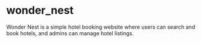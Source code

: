 # wonder_nest
Wonder Nest is a simple hotel booking website where users can search and book hotels, and admins can manage hotel listings.
